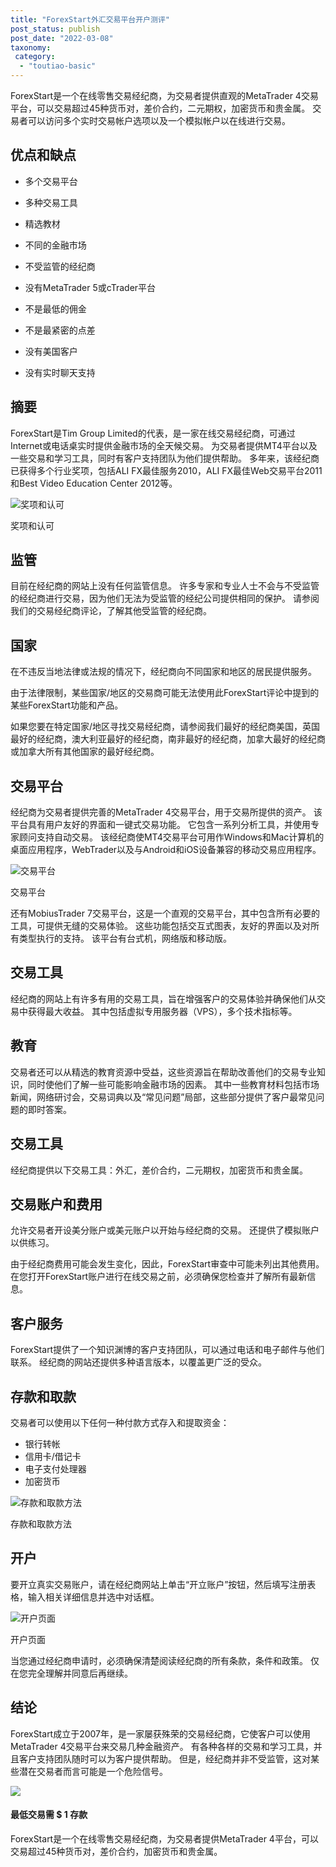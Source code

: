 ```yaml
---
title: "ForexStart外汇交易平台开户测评"
post_status: publish
post_date: "2022-03-08"
taxonomy:
 category: 
  - "toutiao-basic"
---
```


ForexStart是一个在线零售交易经纪商，为交易者提供直观的MetaTrader 4交易平台，可以交易超过45种货币对，差价合约，二元期权，加密货币和贵金属。 交易者可以访问多个实时交易帐户选项以及一个模拟帐户以在线进行交易。

## 优点和缺点

- 多个交易平台

- 多种交易工具

- 精选教材

- 不同的金融市场

- 不受监管的经纪商

- 没有MetaTrader 5或cTrader平台

- 不是最低的佣金

- 不是最紧密的点差

- 没有美国客户

- 没有实时聊天支持


## 摘要

ForexStart是Tim Group Limited的代表，是一家在线交易经纪商，可通过Internet或电话桌实时提供金融市场的全天候交易。 为交易者提供MT4平台以及一些交易和学习工具，同时有客户支持团队为他们提供帮助。 多年来，该经纪商已获得多个行业奖项，包括ALI FX最佳服务2010，ALI FX最佳Web交易平台2011和Best Video Education Center 2012等。

![奖项和认可](https://cdn.fendou.la/funstoutiao/2020/12/ForexStart-Review-Awards-and-Recognitions-1024x351.jpg "奖项和认可")

奖项和认可

## 监管

目前在经纪商的网站上没有任何监管信息。 许多专家和专业人士不会与不受监管的经纪商进行交易，因为他们无法为受监管的经纪公司提供相同的保护。 请参阅我们的交易经纪商评论，了解其他受监管的经纪商。

## 国家

在不违反当地法律或法规的情况下，经纪商向不同国家和地区的居民提供服务。

由于法律限制，某些国家/地区的交易商可能无法使用此ForexStart评论中提到的某些ForexStart功能和产品。

如果您要在特定国家/地区寻找交易经纪商，请参阅我们最好的经纪商美国，英国最好的经纪商，澳大利亚最好的经纪商，南非最好的经纪商，加拿大最好的经纪商或加拿大所有其他国家的最好经纪商。

## 交易平台

经纪商为交易者提供完善的MetaTrader 4交易平台，用于交易所提供的资产。 该平台具有用户友好的界面和一键式交易功能。 它包含一系列分析工具，并使用专家顾问支持自动交易。 该经纪商使MT4交易平台可用作Windows和Mac计算机的桌面应用程序，WebTrader以及与Android和iOS设备兼容的移动交易应用程序。

![交易平台](https://cdn.fendou.la/funstoutiao/2020/12/Forex-Start-Review-Trading-Platform.png "交易平台")

交易平台

还有MobiusTrader 7交易平台，这是一个直观的交易平台，其中包含所有必要的工具，可提供无缝的交易体验。 这些功能包括交互式图表，友好的界面以及对所有类型执行的支持。 该平台有台式机，网络版和移动版。

## 交易工具

经纪商的网站上有许多有用的交易工具，旨在增强客户的交易体验并确保他们从交易中获得最大收益。 其中包括虚拟专用服务器（VPS），多个技术指标等。

## 教育

交易者还可以从精选的教育资源中受益，这些资源旨在帮助改善他们的交易专业知识，同时使他们了解一些可能影响金融市场的因素。 其中一些教育材料包括市场新闻，网络研讨会，交易词典以及“常见问题”局部，这些部分提供了客户最常见问题的即时答案。

## 交易工具

经纪商提供以下交易工具：外汇，差价合约，二元期权，加密货币和贵金属。

## 交易账户和费用

允许交易者开设美分账户或美元账户以开始与经纪商的交易。 还提供了模拟账户以供练习。

由于经纪商费用可能会发生变化，因此，ForexStart审查中可能未列出其他费用。 在您打开ForexStart账户进行在线交易之前，必须确保您检查并了解所有最新信息。

## 客户服务

ForexStart提供了一个知识渊博的客户支持团队，可以通过电话和电子邮件与他们联系。 经纪商的网站还提供多种语言版本，以覆盖更广泛的受众。

## 存款和取款

交易者可以使用以下任何一种付款方式存入和提取资金：

- 银行转帐
- 信用卡/借记卡
- 电子支付处理器
- 加密货币

![存款和取款方法](https://cdn.fendou.la/funstoutiao/2020/12/Forex-Start-Review-Deposit-and-Withdrawal-Methods.jpg "存款和取款方法")

存款和取款方法

## 开户

要开立真实交易账户，请在经纪商网站上单击“开立账户”按钮，然后填写注册表格，输入相关详细信息并选中对话框。

![开户页面](https://cdn.fendou.la/funstoutiao/2020/12/ForexStart-Review-Account-Opening-Page.jpg "开户页面")

开户页面

当您通过经纪商申请时，必须确保清楚阅读经纪商的所有条款，条件和政策。 仅在您完全理解并同意后再继续。

## 结论

ForexStart成立于2007年，是一家屡获殊荣的交易经纪商，它使客户可以使用MetaTrader 4交易平台来交易几种金融资产。 有各种各样的交易和学习工具，并且客户支持团队随时可以为客户提供帮助。 但是，经纪商并非不受监管，这对某些潜在交易者而言可能是一个危险信号。

![](https://cdn.fendou.la/funstoutiao/2020/12/ForexStart-Logo.png)

#### 最低交易需 $ 1 存款

ForexStart是一个在线零售交易经纪商，为交易者提供MetaTrader 4平台，可以交易超过45种货币对，差价合约，加密货币和贵金属。

